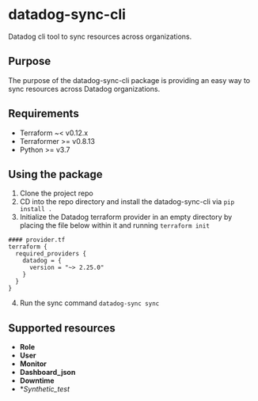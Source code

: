 # datadog-sync-cli
Datadog cli tool to sync resources across organizations.

## Purpose

The purpose of the datadog-sync-cli package is providing an easy way to sync resources across Datadog organizations.

## Requirements

- Terraform ~< v0.12.x
- Terraformer >= v0.8.13
- Python >= v3.7

## Using the package

1) Clone the project repo
2) CD into the repo directory and install the datadog-sync-cli via `pip install .`
3) Initialize the Datadog terraform provider in an empty directory by placing the file below within it and running `terraform init`
```hcl
#### provider.tf
terraform {
  required_providers {
    datadog = {
      version = "~> 2.25.0"
    }
  }
}
```
4) Run the sync command `datadog-sync sync`

## Supported resources

- **Role**
- **User**
- **Monitor**
- **Dashboard_json**
- **Downtime**
- **Synthetic_test*